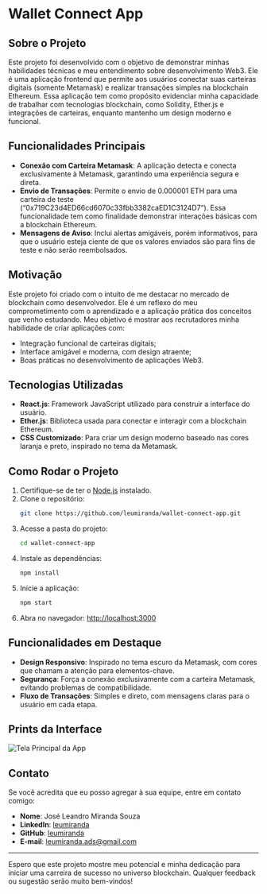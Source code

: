 # Wallet Connect App

## Sobre o Projeto
Este projeto foi desenvolvido com o objetivo de demonstrar minhas habilidades técnicas e meu entendimento sobre desenvolvimento Web3. Ele é uma aplicação frontend que permite aos usuários conectar suas carteiras digitais (somente Metamask) e realizar transações simples na blockchain Ethereum. Essa aplicação tem como propósito evidenciar minha capacidade de trabalhar com tecnologias blockchain, como Solidity, Ether.js e integrações de carteiras, enquanto mantenho um design moderno e funcional.

## Funcionalidades Principais
- **Conexão com Carteira Metamask**: A aplicação detecta e conecta exclusivamente à Metamask, garantindo uma experiência segura e direta.
- **Envio de Transações**: Permite o envio de 0.000001 ETH para uma carteira de teste (“0x719C23d4ED66cd6070c33fbb3382caED1C3124D7”). Essa funcionalidade tem como finalidade demonstrar interações básicas com a blockchain Ethereum.
- **Mensagens de Aviso**: Inclui alertas amigáveis, porém informativos, para que o usuário esteja ciente de que os valores enviados são para fins de teste e não serão reembolsados.

## Motivação
Este projeto foi criado com o intuito de me destacar no mercado de blockchain como desenvolvedor. Ele é um reflexo do meu comprometimento com o aprendizado e a aplicação prática dos conceitos que venho estudando. Meu objetivo é mostrar aos recrutadores minha habilidade de criar aplicações com:
- Integração funcional de carteiras digitais;
- Interface amigável e moderna, com design atraente;
- Boas práticas no desenvolvimento de aplicações Web3.

## Tecnologias Utilizadas
- **React.js**: Framework JavaScript utilizado para construir a interface do usuário.
- **Ether.js**: Biblioteca usada para conectar e interagir com a blockchain Ethereum.
- **CSS Customizado**: Para criar um design moderno baseado nas cores laranja e preto, inspirado no tema da Metamask.

## Como Rodar o Projeto
1. Certifique-se de ter o [Node.js](https://nodejs.org/) instalado.
2. Clone o repositório:
   ```bash
   git clone https://github.com/leumiranda/wallet-connect-app.git
   ```
3. Acesse a pasta do projeto:
   ```bash
   cd wallet-connect-app
   ```
4. Instale as dependências:
   ```bash
   npm install
   ```
5. Inicie a aplicação:
   ```bash
   npm start
   ```
6. Abra no navegador: [http://localhost:3000](http://localhost:3000)

## Funcionalidades em Destaque
- **Design Responsivo**: Inspirado no tema escuro da Metamask, com cores que chamam a atenção para elementos-chave.
- **Segurança**: Força a conexão exclusivamente com a carteira Metamask, evitando problemas de compatibilidade.
- **Fluxo de Transações**: Simples e direto, com mensagens claras para o usuário em cada etapa.

## Prints da Interface
![Tela Principal da App](screenshot.png)

## Contato
Se você acredita que eu posso agregar à sua equipe, entre em contato comigo:

- **Nome**: José Leandro Miranda Souza
- **LinkedIn**: [leumiranda](https://www.linkedin.com/in/leumiranda/)
- **GitHub**: [leumiranda](https://github.com/leumiranda)
- **E-mail**: leumiranda.ads@gmail.com

---
Espero que este projeto mostre meu potencial e minha dedicação para iniciar uma carreira de sucesso no universo blockchain. Qualquer feedback ou sugestão serão muito bem-vindos!

